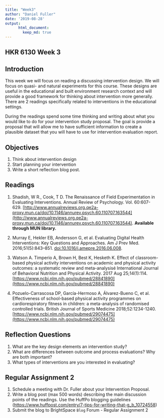 ```yaml
---
title: "Week3"
author: "Daniel Fuller"
date: '2019-08-28'
output:
      html_document:
        keep_md: true
---
```




## HKR 6130 Week 3  

## Introduction

This week we will focus on reading a discussing intervention design. We will focus on quasi- and natural experiments for this course. These designs are useful in the educational and built environment research context and will provide a good framework for thinking about intervention more generally. There are 2 readings specifically related to interventions in the educational settings. 

During the readings spend some time thinking and writing about what you would like to do for your intervention study proposal. The goal is provide a proposal that will allow me to have sufficient information to create a plausible dataset that you will have to use for intervention evaluation report. 

## Objectives  

1. Think about intervention design
2. Start planning your intervention
3. Write a short reflection blog post.  

## Readings 

1. Shadish, W R., Cook, T D. The Renaissance of Field Experimentation in Evaluating Interventions. Annual Review of Psychology. Vol. 60:607-629. [http://www.annualreviews.org.qe2a-proxy.mun.ca/doi/10.1146/annurev.psych.60.110707.163544](http://www.annualreviews.org.qe2a-proxy.mun.ca/doi/10.1146/annurev.psych.60.110707.163544). **Available through MUN library.**

2. Murray E, Hekler EB, Andersson G, et al. Evaluating Digital Health Interventions: Key Questions and Approaches. Am J Prev Med. 2016;51(5):843–851. [doi:10.1016/j.amepre.2016.06.008](https://www.ncbi.nlm.nih.gov/pmc/articles/PMC5324832).

3. Watson  A. Timperio A, Brown H, Best K, Hesketh K. Effect of classroom-based physical activity interventions on academic and physical activity outcomes: a systematic review and meta-analysisé International Journal of Behavioral Nutrition and Physical Activity. 2017 Aug 25;14(1):114. [https://www.ncbi.nlm.nih.gov/pubmed/28841890](https://www.ncbi.nlm.nih.gov/pubmed/28841890)

4.  Pozuelo-Carrascosa DP, García-Hermoso A, Álvarez-Bueno C, et al. Effectiveness of school-based physical activity programmes on cardiorespiratory fitness in children: a meta-analysis of randomised controlled trials. British Journal of Sports Medicine 2018;52:1234-1240. [https://www.ncbi.nlm.nih.gov/pubmed/29074475](https://www.ncbi.nlm.nih.gov/pubmed/29074475)


## Reflection Questions

1. What are the key design elements an intervention study?
2. What are differences between outcome and process evaluations? Why are both important? 
3. What types of interventions are you interested in evaluating? 

## Regular Assignment 2

1. Schedule a meeting with Dr. Fuller about your Intervention Proposal.
2. Write a blog post (max 500 words) describing the main discussion points of the readings. Use the HuffPo blogging guidelines (https://www.huffpost.com/entry/7-tips-for-writing-that-g_b_10724558) 
3. Submit the blog to BrightSpace `Blog` Forum - Regular Assignment 2
